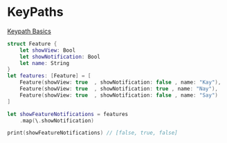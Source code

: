 # KeyPaths


[Keypath Basics](https://sarunw.com/posts/what-is-keypath-in-swift/)

```swift
struct Feature { 
	let showView: Bool
	let showNotification: Bool
	let name: String			   
}
let features: [Feature] = [
	Feature(showView: true  , showNotification: false , name: "Kay"),
	Feature(showView: true  , showNotification: true , name: "Nay"),
	Feature(showView: true  , showNotification: false , name: "Say")
]

let showFeatureNotifications = features
	.map(\.showNotification)	

print(showFeatureNotifications) // [false, true, false]
